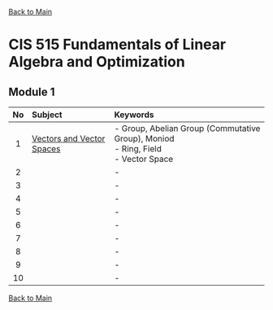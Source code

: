 [Back to Main](../../README.md)

# CIS 515 Fundamentals of Linear Algebra and Optimization

## Module 1
|No|Subject|Keywords|
|:-:|:-|:-|
| 1|[Vectors and Vector Spaces](notes/m01/01.md)|- Group, Abelian Group (Commutative Group), Moniod <br> - Ring, Field <br> - Vector Space|
| 2|[]()|- |
| 3|[]()|- |
| 4|[]()|- |
| 5|[]()|- |
| 6|[]()|- |
| 7|[]()|- |
| 8|[]()|- |
| 9|[]()|- |
|10|[]()|- |



[Back to Main](../../README.md)